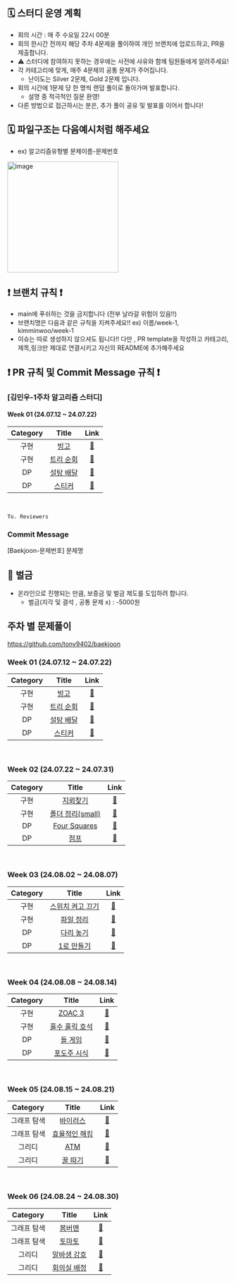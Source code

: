 
## 🗓️ 스터디 운영 계획
- 회의 시간 : 매 주 수요일 22시 00분
- 회의 한시간 전까지 해당 주차 4문제을 풀이하여 개인 브랜치에 업로드하고, PR을 제출합니다.
- ⚠️ 스터디에 참여하지 못하는 경우에는 사전에 사유와 함께 팀원들에게 알려주세요!
- 각 카테고리에 맞게, 매주 4문제의 공통 문제가 주어집니다.
    - 난이도는 Silver 2문제, Gold 2문제 입니다.
- 회의 시간에 1문제 당 한 명씩 랜덤 풀이로 돌아가며 발표합니다.
    - 설명 중 적극적인 질문 환영!
- 다른 방법으로 접근하시는 분은, 추가 풀이 공유 및 발표를 이어서 합니다!

## 🗓️ 파일구조는 다음예시처럼 해주세요 
- ex) 알고리즘유형별 문제이름-문제번호
<img width="252" alt="image" src="https://github.com/user-attachments/assets/097f173b-af19-49da-bf28-a91d45401e96">

## ❗️ 브랜치 규칙 ❗️
- main에 푸쉬하는 것을 금지합니다 (전부 날라갈 위험이 있음!!)
- 브랜치명은 다음과 같은 규칙을 지켜주세요!! ex) 이름/week-1, kimminwoo/week-1
- 이슈는 따로 생성하지 않으셔도 됩니다!! 다만 , PR template을 작성하고 카테고리,제목,링크만 제대로 연결시키고 자신의 README에 추가해주세요
## ❗️ PR 규칙 및 Commit Message 규칙 ❗️
### [김민우-1주차 알고리즘 스터디] 
#### Week 01 (24.07.12 ~ 24.07.22)
| Category | Title | Link |
| :------: | :---: | :--: |
| 구현 |  <a href="https://www.acmicpc.net/problem/2578">빙고</a> | <a href="">🔗</a> |
| 구현 |  <a href="https://www.acmicpc.net/problem/22856">트리 순회</a> | <a href="">🔗</a> |
| DP |  <a href="https://www.acmicpc.net/problem/2839">설탕 배달</a> | <a href="">🔗</a> |
| DP |  <a href="https://www.acmicpc.net/problem/9465">스티커</a> | <a href="">🔗</a> |
<br>

```
To. Reviewers
```
### Commit Message
[Baekjoon-문제번호] 문제명

## 🎃 벌금
- 온라인으로 진행되는 만큼, 보증금 및 벌금 제도를 도입하려 합니다.
    - 벌금(지각 및 결석 , 공통 문제 x) : -5000원
 
## 주차 별 문제풀이
https://github.com/tony9402/baekjoon

### Week 01 (24.07.12 ~ 24.07.22)
| Category | Title | Link |
| :------: | :---: | :--: |
| 구현 |  <a href="https://www.acmicpc.net/problem/2578">빙고</a> | <a href="">🔗</a> |
| 구현 |  <a href="https://www.acmicpc.net/problem/22856">트리 순회</a> | <a href="">🔗</a> |
| DP |  <a href="https://www.acmicpc.net/problem/2839">설탕 배달</a> | <a href="">🔗</a> |
| DP |  <a href="https://www.acmicpc.net/problem/9465">스티커</a> | <a href="">🔗</a> |
<br>

### Week 02 (24.07.22 ~ 24.07.31)
| Category | Title | Link |
| :------: | :---: | :--: |
| 구현 |  <a href="https://www.acmicpc.net/problem/4396">지뢰찾기</a> | <a href="">🔗</a> |
| 구현 |  <a href="https://www.acmicpc.net/problem/22860">폴더 정리(small)</a> | <a href="">🔗</a> |
| DP |  <a href="https://www.acmicpc.net/problem/17626">Four Squares</a> | <a href="">🔗</a> |
| DP |  <a href="https://www.acmicpc.net/problem/1890">점프</a> | <a href="">🔗</a> |
<br>

### Week 03 (24.08.02 ~ 24.08.07)
| Category | Title | Link |
| :------: | :---: | :--: |
| 구현 |  <a href="https://www.acmicpc.net/problem/1244">스위치 켜고 끄기</a> | <a href="">🔗</a> |
| 구현 |  <a href="https://www.acmicpc.net/problem/20291">파일 정리</a> | <a href="">🔗</a> |
| DP |  <a href="https://www.acmicpc.net/problem/1010">다리 놓기</a> | <a href="">🔗</a> |
| DP |  <a href="https://www.acmicpc.net/problem/1463">1로 만들기</a> | <a href="">🔗</a> |
<br>

### Week 04 (24.08.08 ~ 24.08.14)
| Category | Title | Link |
| :------: | :---: | :--: |
| 구현 |  <a href="https://www.acmicpc.net/problem/20436">ZOAC 3</a> | <a href="">🔗</a> |
| 구현 |  <a href="https://www.acmicpc.net/problem/20164">홀수 홀릭 호석</a> | <a href="">🔗</a> |
| DP |  <a href="https://www.acmicpc.net/problem/9655">돌 게임</a> | <a href="">🔗</a> |
| DP |  <a href="https://www.acmicpc.net/problem/2156">포도주 시식</a> | <a href="">🔗</a> |
<br>

### Week 05 (24.08.15 ~ 24.08.21)
| Category | Title | Link |
| :------: | :---: | :--: |
| 그래프 탐색 |  <a href="https://www.acmicpc.net/problem/2606">바이러스</a> | <a href="">🔗</a> |
| 그래프 탐색 |  <a href="https://www.acmicpc.net/problem/1325">효율적인 해킹</a> | <a href="">🔗</a> |
| 그리디 |  <a href="https://www.acmicpc.net/problem/11399">ATM</a> | <a href="">🔗</a> |
| 그리디 |  <a href="https://www.acmicpc.net/problem/21758">꿀 따기</a> | <a href="">🔗</a> |
<br>

### Week 06 (24.08.24 ~ 24.08.30)
| Category | Title | Link |
| :------: | :---: | :--: |
| 그래프 탐색 |  <a href="https://www.acmicpc.net/problem/16918">봄버맨</a> | <a href="">🔗</a> |
| 그래프 탐색 |  <a href="https://www.acmicpc.net/problem/7569">토마토</a> | <a href="">🔗</a> |
| 그리디 |  <a href="https://www.acmicpc.net/problem/1758">알바생 강호</a> | <a href="">🔗</a> |
| 그리디 |  <a href="https://www.acmicpc.net/problem/1931">회의실 배정</a> | <a href="">🔗</a> |
<br>
